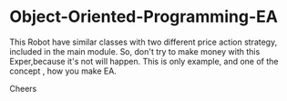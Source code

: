 # Object-Oriented-Programming-EA

This Robot have similar classes with two different price action strategy, included in the main module. So, don't try to make money with this Exper,because it's not will happen. This is only example, and  one of the  concept , 
how you make EA.

Cheers
